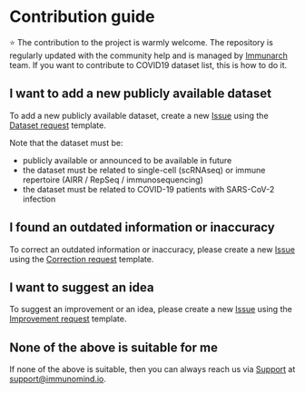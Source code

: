 # Contribution guide
:star: The contribution to the project is warmly welcome. The repository is regularly updated with the community help and is managed by [Immunarch](https://immunarch.com/) team.
If you want to contribute to COVID19 dataset list, this is how to do it.

## I want to add a new publicly available dataset
To add a new publicly available dataset, create a new [Issue](https://github.com/immunomind/covid19/issues) using the [Dataset request](https://github.com/immunomind/covid19/issues/new?template=dataset-request.md) template.

Note that the dataset must be:
- publicly available or announced to be available in future
- the dataset must be related to single-cell (scRNAseq) or immune repertoire (AIRR / RepSeq / immunosequencing) 
- the dataset must be related to COVID-19 patients with SARS-CoV-2 infection

## I found an outdated information or inaccuracy
To correct an outdated information or inaccuracy, please create a new [Issue](https://github.com/immunomind/covid19/issues) using the [Correction request](https://github.com/immunomind/covid19/issues/new?template=correction-request.md) template.

## I want to suggest an idea
To suggest an improvement or an idea, please create a new [Issue](https://github.com/immunomind/covid19/issues) using the [Improvement request](https://github.com/immunomind/covid19/issues/new?template=improvement-request.md) template.

## None of the above is suitable for me
If none of the above is suitable, then you can always reach us via [Support](mailto:support@immunomind.io) at support@immunomind.io.

